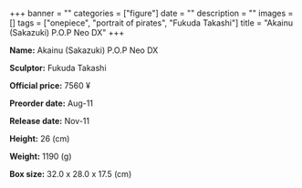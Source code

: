 +++
banner = ""
categories = ["figure"]
date = ""
description = ""
images = []
tags = ["onepiece", "portrait of pirates", "Fukuda Takashi"]
title = "Akainu (Sakazuki) P.O.P Neo DX"
+++

**Name:** Akainu (Sakazuki) P.O.P Neo DX

**Sculptor:** Fukuda Takashi

**Official price:** 7560 ¥

**Preorder date:** Aug-11

**Release date:** Nov-11

**Height:** 26 (cm)

**Weight:** 1190 (g)

**Box size:** 32.0 x 28.0 x 17.5 (cm)
